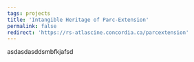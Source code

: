 ```yaml
---
tags: projects
title: 'Intangible Heritage of Parc-Extension'
permalink: false
redirect: 'https://rs-atlascine.concordia.ca/parcextension'
---
```



asdasdasddsmbfkjafsd    
